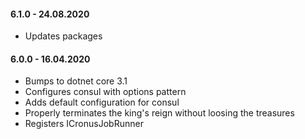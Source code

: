 #### 6.1.0 - 24.08.2020
* Updates packages

#### 6.0.0 - 16.04.2020
* Bumps to dotnet core 3.1
* Configures consul with options pattern
* Adds default configuration for consul
* Properly terminates the king's reign without loosing the treasures
* Registers ICronusJobRunner
